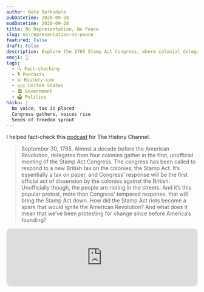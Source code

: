 ```yaml
---
author: Nate Barksdale
pubDatetime: 2020-09-28
modDatetime: 2020-09-28
title: No Representation, No Peace
slug: no-representation-no-peace
featured: False
draft: False
description: Explore the 1765 Stamp Act Congress, where colonial delegates first unite against British taxes – a crucial early step toward independence.
emoji: 📜
tags:
  - 🔍 Fact-checking
  - 🎙️ Podcasts
  - 🇭 History.com
  - 🇺🇸 United States
  - 🏛️ Government
  - 🗳️ Politics
haiku: |
  No voice, tax is placed
  Congress gathers, voices rise
  Seeds of freedom sprout
---
```


I helped fact-check this [podcast](https://open.spotify.com/episode/4OS6ZsjIiBpZFgSh4mx7r1?si=oVdkgNVmQwifskMj2xqOZA) for The History Channel.

> September 30, 1765. Almost a decade before the American Revolution, delegates from four colonies gather in the first, unofficial meeting of the Stamp Act Congress. The congress has been called to respond to a new British tax on the colonies, the Stamp Act. It’s essentially a tax on paper, and Congress’ response will be the first official act of dissension by the colonies against the British. Unofficially though, the people are rioting in the streets. And it’s this popular protest, more than Congress’ tempered response, that will bring the Stamp Act down. How did the Stamp Act riots become a spark that would ignite the American Revolution? And what does it mean that we’ve been protesting for change since before America’s founding?

<iframe style="border-radius:12px" src="https://open.spotify.com/embed/episode/4OS6ZsjIiBpZFgSh4mx7r1?utm_source=generator" width="100%" height="152" frameBorder="0" allowfullscreen="" allow="autoplay; clipboard-write; encrypted-media; fullscreen; picture-in-picture" loading="lazy"></iframe>

